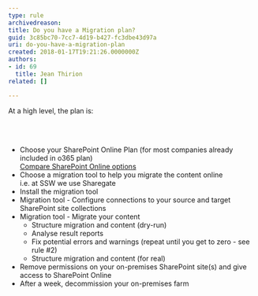```yaml
---
type: rule
archivedreason: 
title: Do you have a Migration plan?
guid: 3c85bc70-7cc7-4d19-b427-fc3dbe43d97a
uri: do-you-have-a-migration-plan
created: 2018-01-17T19:21:26.0000000Z
authors:
- id: 69
  title: Jean Thirion
related: []

---
```



<p>At a high level, the plan is&#58;<br></p>
<br><excerpt class='endintro'></excerpt><br>
<ul><li>Choose your SharePoint Online Plan (for most companies already included in o365 plan) 
      <br>
      <a href="https&#58;//products.office.com/en-us/sharepoint/compare-sharepoint-plans">Compare SharePoint Online options​​</a></li><li>Choose a migration tool to help you migrate the content online 
      <br>i.e. at SSW we use Sharegate<br> </li><li>Install the migration tool 
      <br></li><li>Migration tool - Configure connections to your source and target SharePoint site collections<br> </li><li>Migration tool - Migrate your content 
      <ul><li>Structure migration and content (dry-run)</li><li>Analyse result reports&#160;</li><li>Fix potential errors and warnings (repeat until you get to zero - see rule #2)</li><li>Structure migration and content (for real)<br> </li></ul></li><li>Remove permissions on your on-premises SharePoint site(s) and give access to SharePoint Online<br> </li><li>After a week, decommission your on-premises farm​<br></li></ul>
<br>


